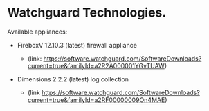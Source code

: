 # Watchguard Technologies. 



Available appliances: 

- FireboxV 12.10.3 (latest) firewall appliance
  - (link: https://software.watchguard.com/SoftwareDownloads?current=true&familyId=a2R2A000001YGvTUAW)
 
    
- Dimensions 2.2.2 (latest) log collection
  - (link https://software.watchguard.com/SoftwareDownloads?current=true&familyId=a2RF00000009On4MAE)
